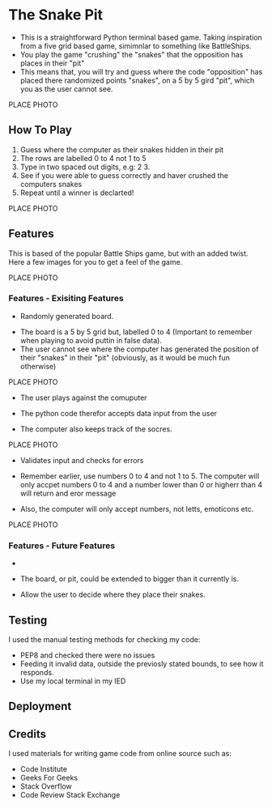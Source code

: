 # The Snake Pit

* This is a straightforward Python terminal based game. Taking inspiration from a five grid based game, simimnlar to something like BattleShips.
* You play the game "crushing" the "snakes" that the opposition has places in their "pit"
* This means that, you will try and guess where the code "opposition" has placed there randomized points "snakes", on a 5 by 5 gird "pit", which you as the user cannot see. 

PLACE PHOTO

## How To Play 

1. Guess where the computer as their snakes hidden in their pit
2. The rows are labelled 0 to 4 not 1 to 5 
3. Type in two spaced out digits, e.g: 2 3. 
4. See if you were able to guess correctly and haver crushed the computers snakes
5. Repeat until a winner is declarted! 

PLACE PHOTO 

## Features 

This is based of the popular Battle Ships game, but with an added twist. Here a few images for you to get a feel of the game.

PLACE PHOTO 

###  Features - Exisiting Features

* Randomly generated board.

 - The board is a 5 by 5 grid but, labelled 0 to 4 (Important to remember when playing to avoid puttin in false data).
 - The user cannot see where the computer has generated the position of their "snakes" in their "pit" (obviously, as it would be much fun otherwise)

PLACE PHOTO 

* The user plays against the comuputer 

* The python code therefor accepts data input from the user 

* The computer also keeps track of the socres. 

PLACE PHOTO 

* Validates input and checks for errors 

 - Remember earlier, use numbers 0 to 4 and not 1 to 5. The computer will only accpet numbers 0 to 4 and a number lower than 0 or higherr than 4 will return and eror message 

 - Also, the computer will only accept numbers, not letts, emoticons etc. 

 PLACE PHOTO 

###  Features - Future Features 

* 

 - The board, or pit, could be extended to bigger than it currently is. 

 - Allow the user to decide where they place their snakes. 

## Testing 

I used the manual testing methods for checking my code: 

- PEP8 and checked there were no issues 
- Feeding it invalid data, outside the previosly stated bounds, to see how it responds. 
- Use my local terminal in my IED 

## Deployment 



## Credits 

I used materials for writing game code from online source such as: 
* Code Institute 
* Geeks For Geeks 
* Stack Overflow
* Code Review Stack Exchange